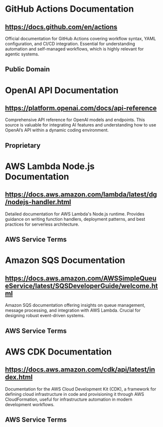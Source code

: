 # GitHub Actions Documentation
## https://docs.github.com/en/actions
Official documentation for GitHub Actions covering workflow syntax, YAML configuration, and CI/CD integration. Essential for understanding automation and self-managed workflows, which is highly relevant for agentic systems.
## Public Domain

# OpenAI API Documentation
## https://platform.openai.com/docs/api-reference
Comprehensive API reference for OpenAI models and endpoints. This source is valuable for integrating AI features and understanding how to use OpenAI’s API within a dynamic coding environment.
## Proprietary

# AWS Lambda Node.js Documentation
## https://docs.aws.amazon.com/lambda/latest/dg/nodejs-handler.html
Detailed documentation for AWS Lambda's Node.js runtime. Provides guidance on writing function handlers, deployment patterns, and best practices for serverless architecture.
## AWS Service Terms

# Amazon SQS Documentation
## https://docs.aws.amazon.com/AWSSimpleQueueService/latest/SQSDeveloperGuide/welcome.html
Amazon SQS documentation offering insights on queue management, message processing, and integration with AWS Lambda. Crucial for designing robust event-driven systems.
## AWS Service Terms

# AWS CDK Documentation
## https://docs.aws.amazon.com/cdk/api/latest/index.html
Documentation for the AWS Cloud Development Kit (CDK), a framework for defining cloud infrastructure in code and provisioning it through AWS CloudFormation, useful for infrastructure automation in modern development workflows.
## AWS Service Terms